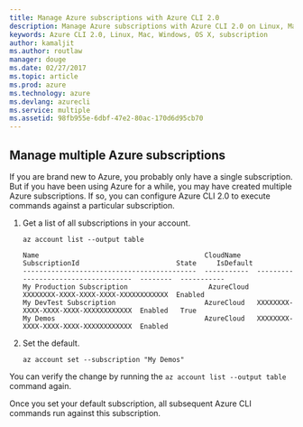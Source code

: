 ```yaml
---
title: Manage Azure subscriptions with Azure CLI 2.0
description: Manage Azure subscriptions with Azure CLI 2.0 on Linux, Mac, or Windows.
keywords: Azure CLI 2.0, Linux, Mac, Windows, OS X, subscription
author: kamaljit
ms.author: routlaw
manager: douge
ms.date: 02/27/2017
ms.topic: article
ms.prod: azure
ms.technology: azure
ms.devlang: azurecli
ms.service: multiple
ms.assetid: 98fb955e-6dbf-47e2-80ac-170d6d95cb70
---
```


## Manage multiple Azure subscriptions

If you are brand new to Azure, you probably only have a single subscription.
But if you have been using Azure for a while, you may have created multiple Azure subscriptions.
If so, you can configure Azure CLI 2.0 to execute commands against a particular subscription.

1. Get a list of all subscriptions in your account.

    ```azurecli
    az account list --output table
    ```

    ```Output
    Name                                         CloudName    SubscriptionId                        State     IsDefault
    -------------------------------------------  -----------  ------------------------------------  --------  -----------
    My Production Subscription                    AzureCloud   XXXXXXXX-XXXX-XXXX-XXXX-XXXXXXXXXXXX  Enabled
    My DevTest Subscription                      AzureCloud   XXXXXXXX-XXXX-XXXX-XXXX-XXXXXXXXXXXX  Enabled   True
    My Demos                                     AzureCloud   XXXXXXXX-XXXX-XXXX-XXXX-XXXXXXXXXXXX  Enabled
    ```

1. Set the default.
 
    ```azurecli
    az account set --subscription "My Demos"
    ```

You can verify the change by running the `az account list --output table` command again.

Once you set your default subscription, all subsequent Azure CLI commands run against this subscription.
